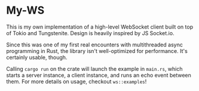 # My-WS

This is my own implementation of a high-level WebSocket client built on top
of Tokio and Tungstenite. Design is heavily inspired by JS Socket.io.

Since this was one of my first real encounters with multithreaded async programming
in Rust, the library isn't well-optimized for performance. It's certainly usable, though.

Calling `cargo run` on the crate will launch the example in `main.rs`, which starts a server
instance, a client instance, and runs an echo event between them. For more details on usage,
checkout `ws::examples`!
